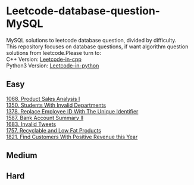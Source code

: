 # Leetcode-database-question-MySQL

MySQL solutions to leetcode database question, divided by difficulty.  
This repository focuses on database questions, if want algorithm question solutions from leetcode.Please turn to:  
C++ Version: [Leetcode-in-cpp](https://github.com/JinLexuan/Leetcode-in-cpp)  
Python3 Version: [Leetcode-in-python](https://github.com/JinLexuan/Leetcode-in-python)  

## Easy
[1068. Product Sales Analysis I](https://github.com/JinLexuan/Leetcode-database-question-MySQL/blob/main/Easy/1068%20Product%20Sales%20Analysis%20I.md)  
[1350. Students With Invalid Departments](https://github.com/JinLexuan/Leetcode-database-question-MySQL/blob/main/Easy/1350%20Students%20With%20Invalid%20Departments.md)  
[1378. Replace Employee ID With The Unique Identifier](https://github.com/JinLexuan/Leetcode-database-question-MySQL/blob/main/Easy/1378%20Replace%20Employee%20ID%20With%20The%20Unique%20Identifier.md)  
[1587. Bank Account Summary II](https://github.com/JinLexuan/Leetcode-database-question-MySQL/blob/main/Easy/1587%20Bank%20Account%20Summary%20II.md)  
[1683. Invalid Tweets](https://github.com/JinLexuan/Leetcode-database-question-MySQL/blob/main/Easy/1683%20Invalid%20Tweets.md)  
[1757. Recyclable and Low Fat Products](https://github.com/JinLexuan/Leetcode-database-question-MySQL/blob/main/Easy/1757%20Recyclable%20and%20Low%20Fat%20Products.md)  
[1821. Find Customers With Positive Revenue this Year](https://github.com/JinLexuan/Leetcode-database-question-MySQL/blob/main/Easy/1821%20Find%20Customers%20With%20Positive%20Revenue%20this%20Year.md)  


## Medium

## Hard
